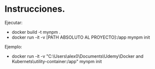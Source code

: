 # Instrucciones.

Ejecutar:

* docker build -t mynpm .
* docker run -it -v [PATH ABSOLUTO AL PROYECTO]:/app mynpm init

Ejemplo:

* docker run -it -v "C:\Users\alex0\Documents\Udemy\Docker and Kubernets\utility-container:/app" mynpm init